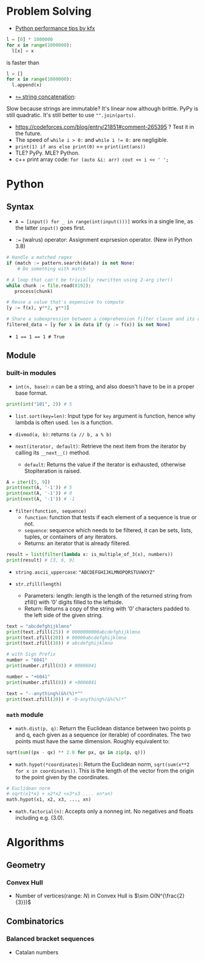 # Problem Solving
- [Python performance tips by kfx](https://codeforces.com/blog/entry/21851)
```python
l = [0] * 1000000
for x in range(1000000):
  l[x] = x
```
is faster than
```python
l = []
for x in range(1000000):
  l.append(x)
```
- [`+=` string concatenation](https://doc.pypy.org/en/latest/cpython_differences.html#performance-differences): 

Slow because strings are immutable? It's linear now although brittle. PyPy is still quadratic. It's still better to use `"".join(parts)`.

- https://codeforces.com/blog/entry/21851#comment-265395 ? Test it in the future.
- The speed of `while i > 0:` and `while i != 0:` are negligible.
- `print(1) if ans else print(0)` == `print(int(ans))`
- TLE? PyPy. MLE? Python.
- c++ print array code: `for (auto &i: arr) cout << i << ' ';`

# Python
## Syntax

- `A = [input() for _ in range(int(input()))]` works in a single line, as the latter `input()` goes first.

- `:=` (walrus) operator: Assignment exprsesion operator. (New in Python 3.8)
```Python
# Handle a matched regex
if (match := pattern.search(data)) is not None:
    # Do something with match

# A loop that can't be trivially rewritten using 2-arg iter()
while chunk := file.read(8192):
   process(chunk)

# Reuse a value that's expensive to compute
[y := f(x), y**2, y**3]

# Share a subexpression between a comprehension filter clause and its output
filtered_data = [y for x in data if (y := f(x)) is not None]
```
- `1 == 1 == 1 # True`

## Module
### built-in modules

- `int(n, base)`: `n` can be a string, and also doesn't have to be in a proper base format.
```Python
print(int("101", 2)) # 5
```

- `list.sort(key=len)`: Input type for `key` argument is function, hence why lambda is often used. `len` is a function.

- `divmod(a, b)`: returns `(a // b, a % b)`

- `next(iterator, default)`: Retrieve the next item from the iterator by calling its `__next__()` method.
  - `default`: Returns the value if the iterator is exhausted, otherwise StopIteration is raised.
```python
A = iter([5, 9])
print(next(A, '-1')) # 5
print(next(A, '-1')) # 9
print(next(A, '-1')) # -1
```

- `filter(function, sequence)`
  - `function`: function that tests if each element of a sequence is true or not.
  - `sequence`: sequence which needs to be filtered, it can be sets, lists, tuples, or containers of any iterators.
  - Returns: an iterator that is already filtered.
```Python
result = list(filter(lambda x: is_multiple_of_3(x), numbers))
print(result) # [3, 6, 9]
```

- `string.ascii_uppercase`: `"ABCDEFGHIJKLMNOPQRSTUVWXYZ"`

- `str.zfill(length)`
  - Parameters:  length: length is the length of the returned string from zfill() with ‘0’ digits filled to the leftside. 
  - Return:  Returns a copy of the string with ‘0’ characters padded to the left side of the given string.
```Python
text = "abcdefghijklmno"
print(text.zfill(25)) # 0000000000abcdefghijklmno
print(text.zfill(20)) # 00000abcdefghijklmno
print(text.zfill(10)) # abcdefghijklmno

# with Sign Prefix
number = "6041"
print(number.zfill(8)) # 00006041

number = "+6041"
print(number.zfill(8)) # +0006041

text = "--anything%(&%(%)*^"
print(text.zfill(20)) # -0-anything%(&%(%)*^
```
    
### `math` module

- `math.dist(p, q)`: Return the Euclidean distance between two points p and q, each given as a sequence (or iterable) of coordinates. The two points must have the same dimension. Roughly equivalent to:
```python
sqrt(sum((px - qx) ** 2.0 for px, qx in zip(p, q)))
```

- `math.hypot(*coordinates)`: Return the Euclidean norm, `sqrt(sum(x**2 for x in coordinates))`. This is the length of the vector from the origin to the point given by the coordinates.
```python
# Euclidean norm
# sqrt(x1*x1 + x2*x2 +x3*x3 .... xn*xn)
math.hypot(x1, x2, x3, ..., xn)
```

- `math.factorial(n)`: Accepts only a nonneg int. No negatives and floats including e.g. (3.0).

# Algorithms
## Geometry
### Convex Hull
- Number of vertices(range: $N$) in Convex Hull is $\sim O(N^{\frac{2}{3}})$

## Combinatorics
### Balanced bracket sequences
- Catalan numbers
